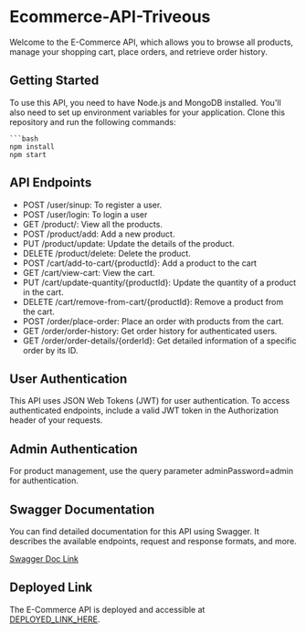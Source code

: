 # Ecommerce-API-Triveous

Welcome to the E-Commerce API, which allows you to browse all products, manage your shopping cart, place orders, and retrieve order history.

## Getting Started

To use this API, you need to have Node.js and MongoDB installed. You'll also need to set up environment variables for your application. Clone this repository and run the following commands:

    ```bash
    npm install
    npm start

## API Endpoints

- POST /user/sinup: To register a user.
- POST /user/login: To login a user
- GET /product/: View all the products.
- POST /product/add: Add a new product.
- PUT /product/update: Update the details of the product.
- DELETE /product/delete: Delete the product.
- POST /cart/add-to-cart/{productId}: Add a product to the cart
- GET /cart/view-cart: View the cart.
- PUT /cart/update-quantity/{productId}: Update the quantity of a product in the cart.
- DELETE /cart/remove-from-cart/{productId}: Remove a product from the cart.
- POST /order/place-order: Place an order with products from the cart.
- GET /order/order-history: Get order history for authenticated users.
- GET /order/order-details/{orderId}: Get detailed information of a specific order by its ID.

## User Authentication

This API uses JSON Web Tokens (JWT) for user authentication. To access authenticated endpoints, include a valid JWT token in the Authorization header of your requests.

## Admin Authentication

For product management, use the query parameter adminPassword=admin for authentication.

## Swagger Documentation

You can find detailed documentation for this API using Swagger. It describes the available endpoints, request and response formats, and more.

 [Swagger Doc Link](https://ecommerce-api-n084.onrender.com/api-docs/)

## Deployed Link

The E-Commerce API is deployed and accessible at [DEPLOYED_LINK_HERE](https://ecommerce-api-n084.onrender.com).
